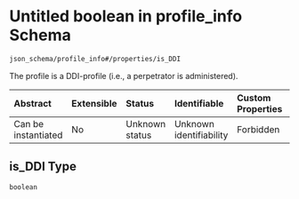 # Untitled boolean in profile\_info Schema

```txt
json_schema/profile_info#/properties/is_DDI
```

The profile is a DDI-profile (i.e., a perpetrator is administered).

| Abstract            | Extensible | Status         | Identifiable            | Custom Properties | Additional Properties | Access Restrictions | Defined In                                                                               |
| :------------------ | :--------- | :------------- | :---------------------- | :---------------- | :-------------------- | :------------------ | :--------------------------------------------------------------------------------------- |
| Can be instantiated | No         | Unknown status | Unknown identifiability | Forbidden         | Allowed               | none                | [profile\_info.schema.json\*](../../out/profile_info.schema.json "open original schema") |

## is\_DDI Type

`boolean`
